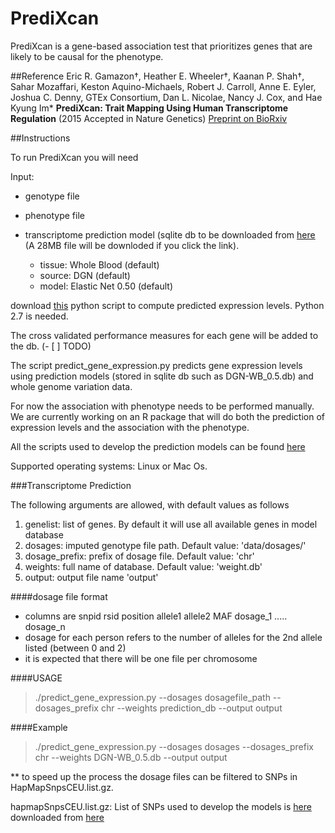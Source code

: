 PrediXcan
=========

PrediXcan is a gene-based association test that prioritizes genes that are likely to be causal for the phenotype. 

##Reference
Eric R. Gamazon†, Heather E. Wheeler†, Kaanan P. Shah†, Sahar Mozaffari, Keston Aquino-Michaels, Robert J. Carroll, Anne E. Eyler, Joshua C. Denny, GTEx Consortium, Dan L. Nicolae, Nancy J. Cox, and Hae Kyung Im* **PrediXcan: Trait Mapping Using Human Transcriptome Regulation** (2015 Accepted in Nature Genetics) [Preprint on BioRxiv](http://biorxiv.org/content/early/2015/06/17/020164)

##Instructions

To run PrediXcan you will need 

Input: 

- genotype file 
- phenotype file
- transcriptome prediction model (sqlite db to be downloaded from [here](https://s3.amazonaws.com/imlab-open/Data/PredictDB/DGN-WB_0.5.db "DGN-WB-EN0.50") (A 28MB file will be downloded if you click the link).

 	- tissue: Whole Blood (default)
	- source: DGN (default)
	- model: Elastic Net 0.50 (default)

download [this](https://github.com/hakyimlab/PrediXmod/blob/master/PrediXcan/predict_gene_expression.py "Prediction Script") python script to compute predicted expression levels. Python 2.7 is needed.

The cross validated performance measures for each gene will be added to the db. (- [ ] TODO)

The script predict\_gene\_expression.py predicts gene expression levels using prediction models (stored in sqlite db such as DGN-WB_0.5.db) and whole genome variation data.

For now the association with phenotype needs to be performed manually. We are currently working on an R package that will do both the prediction of expression levels and the association with the phenotype.

All the scripts used to develop the prediction models can be found [here](https://github.com/hwheeler01/PrediXmod "Prediction Model Pipeline")


Supported operating systems:
Linux or Mac Os.


###Transcriptome Prediction


The following arguments are allowed, with default values as follows

1. genelist: list of genes. By default it will use all available genes in model database
2. dosages: imputed genotype file path. Default value: 'data/dosages/'
3. dosage_prefix: prefix of dosage file. Default value: 'chr' 
4. weights: full name of database. Default value: 'weight.db'
5. output: output file name 'output'

####dosage file format
- columns are snpid rsid position allele1 allele2 MAF dosage_1 ..... dosage_n 
- dosage for each person refers to the number of alleles for the 2nd allele listed (between 0 and 2)
- it is expected that there will be one file per chromosome

####USAGE
> ./predict_gene_expression.py  --dosages dosagefile_path  --dosages_prefix chr --weights prediction_db --output output

####Example
> ./predict_gene_expression.py  --dosages dosages  --dosages_prefix chr --weights DGN-WB_0.5.db --output output

** to speed up the process the dosage files can be filtered to SNPs in HapMapSnpsCEU.list.gz.

hapmapSnpsCEU.list.gz: List of SNPs used to develop the models is [here](https://app.box.com/s/6ftz3lr5h6detnf2iwzc7soyo5szrrej "HapMap2 SNP set") downloaded from [here](http://hgdownload.cse.ucsc.edu/goldenPath/hg19/database/hapmapSnpsCEU.txt.gz "HapMap2 UCSC")
